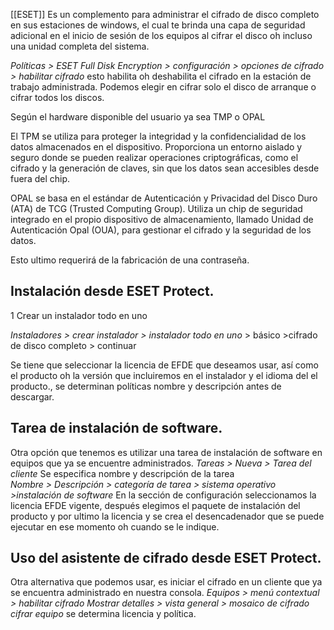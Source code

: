 [[ESET]]
Es un complemento para administrar el cifrado de disco completo en sus estaciones de windows, el cual te brinda una capa de seguridad adicional en el inicio de sesión de los equipos al cifrar el disco oh incluso una unidad completa del sistema.

*Políticas > ESET Full Disk Encryption > configuración > opciones de cifrado > habilitar cifrado*
esto habilita oh deshabilita el cifrado en la estación de trabajo administrada.
Podemos elegir en  cifrar solo el disco de arranque o cifrar todos los discos.

Según el hardware disponible del usuario ya sea TMP o OPAL

El TPM se utiliza para proteger la integridad y la confidencialidad de los datos almacenados en el dispositivo. Proporciona un entorno aislado y seguro donde se pueden realizar operaciones criptográficas, como el cifrado y la generación de claves, sin que los datos sean accesibles desde fuera del chip.

OPAL se basa en el estándar de Autenticación y Privacidad del Disco Duro (ATA) de TCG (Trusted Computing Group). Utiliza un chip de seguridad integrado en el propio dispositivo de almacenamiento, llamado Unidad de Autenticación Opal (OUA), para gestionar el cifrado y la seguridad de los datos.

Esto ultimo requerirá de la fabricación de una contraseña.

## Instalación desde ESET Protect.

1 Crear un instalador todo en uno

*Instaladores > crear instalador  > instalador todo en uno* > básico >cifrado de disco completo > continuar

Se tiene que seleccionar la licencia de EFDE que deseamos usar, así como el producto oh la versión que incluiremos en el instalador y el idioma del el producto., se determinan políticas nombre y descripción antes de descargar.

## Tarea de instalación de software.

Otra opción que tenemos es utilizar una tarea de instalación de software en equipos que ya se encuentre administrados.
*Tareas > Nueva > Tarea del cliente*
Se especifica nombre y descripción de la tarea  
*Nombre > Descripción > categoría de tarea > sistema operativo >instalación de software*
En la sección de configuración seleccionamos la licencia EFDE vigente, después elegimos el paquete de instalación del producto y por ultimo la licencia y se crea el desencadenador que se puede ejecutar en ese momento oh cuando se le indique.

## Uso del asistente de cifrado desde ESET Protect.
Otra alternativa que podemos usar, es iniciar el cifrado en un cliente que ya se encuentra  administrado en nuestra consola.
*Equipos > menú contextual > habilitar cifrado*
*Mostrar detalles > vista general > mosaico de cifrado  cifrar equipo*
se determina licencia y política.


